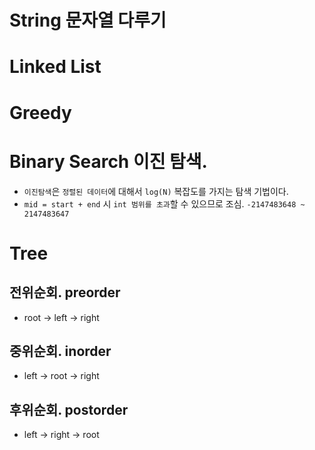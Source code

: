
# String 문자열 다루기

# Linked List

# Greedy

# Binary Search 이진 탐색. 
- `이진탐색`은 `정렬된 데이터`에 대해서 `log(N)` 복잡도를 가지는 탐색 기법이다.
- `mid = start + end` 시 `int 범위를 초과`할 수 있으므로 조심. `-2147483648 ~ 2147483647`

# Tree
## 전위순회. preorder 
- root -> left -> right
## 중위순회. inorder 
- left -> root -> right
## 후위순회. postorder 
- left -> right -> root